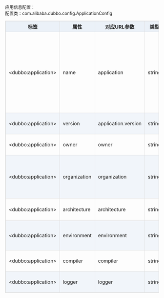 <style>
table {
  width: 100%;
  max-width: 65em;
  border: 1px solid #dedede;
  margin: 15px auto;
  border-collapse: collapse;
  empty-cells: show;
}
table th,
table td {
  height: 35px;
  border: 1px solid #dedede;
  padding: 0 10px;
}
table th {
  font-weight: bold;
  text-align: center !important;
  background: rgba(158,188,226,0.2);
  white-space: nowrap;
}
table tbody tr:nth-child(2n) {
  background: rgba(158,188,226,0.12);
}
table td:nth-child(1) {
  white-space: nowrap;
}
table tr:hover {
  background: #efefef;
}
.table-area {
  overflow: auto;
}
</style>

应用信息配置：  
配置类：com.alibaba.dubbo.config.ApplicationConfig

| 标签 | 属性 | 对应URL参数 | 类型 | 是否必填 | 缺省值 | 作用 | 描述 | 兼容性 |
| --- | --- | --- | ---- | --- | --- | --- | --- | --- |
| &lt;dubbo:application&gt; | name | application | string | <b>必填</b> | | 服务治理 | 当前应用名称，用于注册中心计算应用间依赖关系，<font color="red">注意：消费者和提供者应用名不要一样，此参数不是匹配条件</font>，你当前项目叫什么名字就填什么，和提供者消费者角色无关，比如：kylin应用调用了morgan应用的服务，则kylin项目配成kylin，morgan项目配成morgan，可能kylin也提供其它服务给别人使用，但kylin项目永远配成kylin，这样注册中心将显示kylin依赖于morgan | 1.0.16以上版本 |
| &lt;dubbo:application&gt; | version | application.version | string | 可选 | | 服务治理 | 当前应用的版本 | 2.2.0以上版本 |
| &lt;dubbo:application&gt; | owner | owner | string | 可选 | | 服务治理 | 应用负责人，用于服务治理，请填写负责人公司邮箱前缀 | 2.0.5以上版本 |
| &lt;dubbo:application&gt; | organization | organization | string | 可选 | | 服务治理 | 组织名称(BU或部门)，用于注册中心区分服务来源，<font color="#009900">此配置项建议不要使用autoconfig，直接写死在配置中，比如china,intl,itu,crm,asc,dw,aliexpress等</font> | 2.0.0以上版本 |
| &lt;dubbo:application&gt; | architecture <br class="atl-forced-newline" /> | architecture <br class="atl-forced-newline" /> | string | 可选 | | 服务治理 | 用于服务分层对应的架构。如，intl、china。不同的架构使用不同的分层。 | 2.0.7以上版本 |
| &lt;dubbo:application&gt; | environment | environment | string | 可选 | | 服务治理 | 应用环境，如：develop/test/product，不同环境使用不同的缺省值，以及作为只用于开发测试功能的限制条件 | 2.0.0以上版本 |
| &lt;dubbo:application&gt; | compiler | compiler | string | 可选 | javassist | 性能优化 | Java字节码编译器，用于动态类的生成，可选：jdk或javassist | 2.1.0以上版本 |
| &lt;dubbo:application&gt; | logger | logger | string | 可选 | slf4j | 性能优化 | 日志输出方式，可选：slf4j,jcl,log4j,jdk | 2.2.0以上版本 |